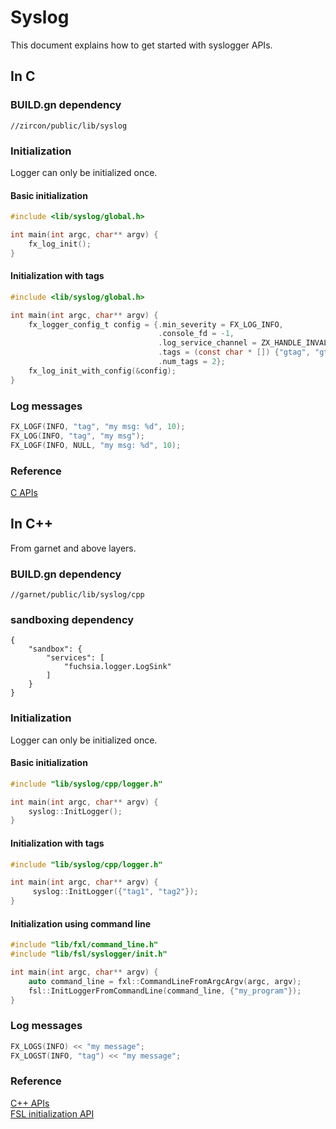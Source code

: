 # Syslog

This document explains how to get started with syslogger APIs.

## In C

### BUILD.gn dependency

```gn
//zircon/public/lib/syslog
```

### Initialization

Logger can only be initialized once.

#### Basic initialization

```C
#include <lib/syslog/global.h>

int main(int argc, char** argv) {
    fx_log_init();
}
```

#### Initialization with tags

```C
#include <lib/syslog/global.h>

int main(int argc, char** argv) {
    fx_logger_config_t config = {.min_severity = FX_LOG_INFO,
                                 .console_fd = -1,
                                 .log_service_channel = ZX_HANDLE_INVALID,
                                 .tags = (const char * []) {"gtag", "gtag2"},
                                 .num_tags = 2};
    fx_log_init_with_config(&config);
}
```

### Log messages

```C
FX_LOGF(INFO, "tag", "my msg: %d", 10);
FX_LOG(INFO, "tag", "my msg");
FX_LOGF(INFO, NULL, "my msg: %d", 10);
```

### Reference

[C APIs](https://fuchsia.googlesource.com/zircon/+/master/system/ulib/syslog/include/syslog/global.h)

## In C++

From garnet and above layers.

### BUILD.gn dependency

```gn
//garnet/public/lib/syslog/cpp
```

### sandboxing dependency

```
{
    "sandbox": {
        "services": [
            "fuchsia.logger.LogSink"
        ]
    }
}
```

### Initialization

Logger can only be initialized once.

#### Basic initialization

```C++
#include "lib/syslog/cpp/logger.h"

int main(int argc, char** argv) {
    syslog::InitLogger();
}
```

#### Initialization with tags

```C++
#include "lib/syslog/cpp/logger.h"

int main(int argc, char** argv) {
     syslog::InitLogger({"tag1", "tag2"});
}
```

#### Initialization using command line

```C++
#include "lib/fxl/command_line.h"
#include "lib/fsl/syslogger/init.h"

int main(int argc, char** argv) {
    auto command_line = fxl::CommandLineFromArgcArgv(argc, argv);
    fsl::InitLoggerFromCommandLine(command_line, {"my_program"});
}
```

### Log messages

```C++
FX_LOGS(INFO) << "my message";
FX_LOGST(INFO, "tag") << "my message";
```

### Reference

[C++ APIs](https://fuchsia.googlesource.com/garnet/+/master/public/lib/syslog/cpp/logger.h)
<br/>
[FSL initialization API](https://fuchsia.googlesource.com/garnet/+/master/public/lib/fsl/syslogger/init.h)
